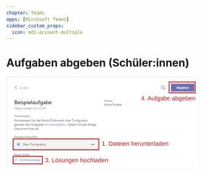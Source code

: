 ```yaml
---
chapter: Teams
apps: [Microsoft Teams]
sidebar_custom_props:
  icon: mdi-account-multiple
---
```


# Aufgaben abgeben (Schüler:innen)



![](./images/teams-aufgabe-s.svg)
